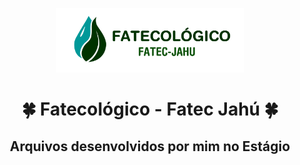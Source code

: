 <p align="center">
    <img alt="Ferramentas Básicas BTM" width="300" src="./assets/images/icon/LOGOFatecologicoVerde.png">
</p>
<h1 align="center">
    🍀 Fatecológico - Fatec Jahú 🍀
</h1>

<h2 align="center">
    Arquivos desenvolvidos por mim no Estágio
</h2>
